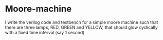 # Moore-machine
I write the verilog code and testbench for a simple moore machine such that there are three lamps, RED, GREEN and YELLOW, that should glow cyclically with a fixed  time interval (say 1  second) 
